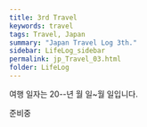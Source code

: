 ```yaml
---
title: 3rd Travel
keywords: travel
tags: Travel, Japan
summary: "Japan Travel Log 3th."
sidebar: LifeLog_sidebar
permalink: jp_Travel_03.html
folder: LifeLog
---
```


여행 일자는 20--년 월 일~월 일입니다.

준비중
